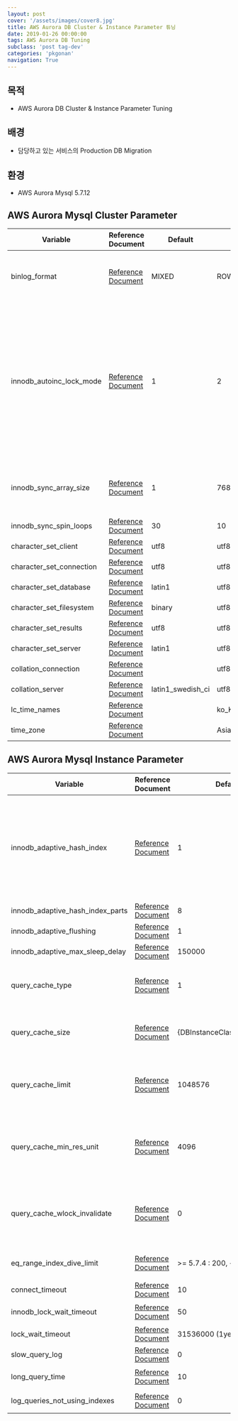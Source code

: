 ```yaml
---
layout: post
cover: '/assets/images/cover8.jpg'
title: AWS Aurora DB Cluster & Instance Parameter 튜닝
date: 2019-01-26 00:00:00
tags: AWS Aurora DB Tuning
subclass: 'post tag-dev'
categories: 'pkgonan' 
navigation: True
---
```


## 목적
* AWS Aurora DB Cluster & Instance Parameter Tuning


## 배경
* 담당하고 있는 서비스의 Production DB Migration


## 환경
* AWS Aurora Mysql 5.7.12


## AWS Aurora Mysql Cluster Parameter

| Variable | Reference Document | Default | Override | 비고 |
|---------|---------|---------|---------|---------|
| binlog_format | [Reference Document](https://dev.mysql.com/doc/refman/5.7/en/replication-options-binary-log.html#sysvar_binlog_format) | MIXED | ROW | innodb_autoinc_lock_mode 2 를 위해 ROW로 지정 필요 (Statement 는 위험성 존재), mysql 5.7.7 부터 ROW가 default |
| innodb_autoinc_lock_mode | [Reference Document](https://dev.mysql.com/doc/refman/5.7/en/innodb-auto-increment-handling.html) | 1 | 2 | Simple Insert는 성능 변화가 없다. 몇줄이 Insert 될지 미리 알 수 없는 Bulk Insert 문에서 성능이 개선된다. [what-is-innodb_autoinc_lock_mode-and-why-should-i-care](https://www.percona.com/blog/2017/07/26/what-is-innodb_autoinc_lock_mode-and-why-should-i-care/) PK Autoincrement시 1,2,3,4,5가 아닌 1,2,5,6,8 처럼 건너 뛰며 증가할 수 있어 PK 값의 증가 속도가 가속화된다. 따라서, PK의 Type을 int -> bigint에 대한 고려가 필요하다. binlog_format을 ROW로 지정해야 안전하다. [MySQL – InnoDB Auto Increment 성능 최적화](https://www.letmecompile.com/mysql-innodb-auto-increment-성능-최적화/) |
| innodb_sync_array_size | [Reference Document](https://dev.mysql.com/doc/refman/5.7/en/innodb-parameters.html#sysvar_innodb_sync_array_size) | 1 | 768 | Increasing the value is recommended for workloads that frequently produce a large number of waiting threads, typically greater than 768. |
| innodb_sync_spin_loops | [Reference Document](https://dev.mysql.com/doc/refman/5.7/en/innodb-parameters.html#sysvar_innodb_sync_spin_loops) | 30 | 10 | [MySQL CPU Saturation Analysis](http://small-dbtalk.blogspot.com/2016/06/) |
| character_set_client | [Reference Document](https://dev.mysql.com/doc/refman/5.7/en/server-system-variables.html#sysvar_character_set_client) | utf8 | utf8mb4 | |
| character_set_connection | [Reference Document](https://dev.mysql.com/doc/refman/5.7/en/server-system-variables.html#sysvar_character_set_connection) | utf8 | utf8mb4 | |
| character_set_database | [Reference Document](https://dev.mysql.com/doc/refman/5.7/en/server-system-variables.html#sysvar_character_set_database) | latin1 | utf8mb4 | |
| character_set_filesystem | [Reference Document](https://dev.mysql.com/doc/refman/5.7/en/server-system-variables.html#sysvar_character_set_filesystem) | binary | utf8mb4 | |
| character_set_results | [Reference Document](https://dev.mysql.com/doc/refman/5.7/en/server-system-variables.html#sysvar_character_set_results) | utf8 | utf8mb4 | |
| character_set_server | [Reference Document](https://dev.mysql.com/doc/refman/5.7/en/server-system-variables.html#sysvar_character_set_server) | latin1 | utf8mb4 | |
| collation_connection | [Reference Document](https://dev.mysql.com/doc/refman/5.7/en/server-system-variables.html#sysvar_collation_connection) | | utf8mb4_unicode_ci | |
| collation_server | [Reference Document](https://dev.mysql.com/doc/refman/5.7/en/server-system-variables.html#sysvar_collation_server) | latin1_swedish_ci | utf8mb4_unicode_ci | |
| lc_time_names | [Reference Document](https://dev.mysql.com/doc/refman/5.7/en/server-system-variables.html#sysvar_lc_time_names) | | ko_KR | |
| time_zone | [Reference Document](https://dev.mysql.com/doc/refman/5.7/en/server-system-variables.html#sysvar_time_zone) | | Asia/Seoul | |


## AWS Aurora Mysql Instance Parameter

| Variable | Reference Document | Default | Override | 비고 |
|---------|---------|---------|---------|---------|
| innodb_adaptive_hash_index | [Reference Document](https://dev.mysql.com/doc/refman/5.7/en/innodb-parameters.html#sysvar_innodb_adaptive_hash_index) | 1 |  | default 설정 유지, default ON, 자주 사용하는 PK 접근에 대해 O(logN) -> O(1)로 접근하여 성능 향상, Drop Table시 Hash 메모리 정리 작업으로 인해 쿼리 처리량이 떨어져 장애 발생 가능, 따라서 트래픽이 적은 시간에 Drop Table 수행 필요. [kakao-adaptive-hash-index](http://tech.kakao.com/2016/04/07/innodb-adaptive-hash-index/) [innodb-adaptive-hash](https://dev.mysql.com/doc/refman/5.7/en/innodb-adaptive-hash.html) [mysql-57-mutex](http://small-dbtalk.blogspot.com/2015/11/mysql-57-mutex.html) |
| innodb_adaptive_hash_index_parts | [Reference Document](https://dev.mysql.com/doc/refman/5.7/en/innodb-parameters.html#sysvar_innodb_adaptive_hash_index_parts) | 8 |  | default 설정 유지 |
| innodb_adaptive_flushing | [Reference Document](https://dev.mysql.com/doc/refman/5.7/en/innodb-parameters.html#sysvar_innodb_adaptive_flushing) | 1 |  | default 설정 유지 |
| innodb_adaptive_max_sleep_delay | [Reference Document](https://dev.mysql.com/doc/refman/5.7/en/innodb-parameters.html#sysvar_innodb_adaptive_max_sleep_delay) | 150000 |  | default 설정 유지 |
| query_cache_type | [Reference Document](https://dev.mysql.com/doc/refman/5.7/en/server-system-variables.html#sysvar_query_cache_type) | 1 | 0 | The query cache is deprecated as of MySQL 5.7.20, and is removed in MySQL 8.0. Deprecation includes [query_cache_type.](https://dev.mysql.com/doc/refman/5.7/en/server-system-variables.html#sysvar_query_cache_type) |
| query_cache_size | [Reference Document](https://dev.mysql.com/doc/refman/5.7/en/server-system-variables.html#sysvar_query_cache_size) | {DBInstanceClassMemory/24} | 0 | The query cache is deprecated as of MySQL 5.7.20, and is removed in MySQL 8.0. Deprecation includes [query_cache_size.](https://dev.mysql.com/doc/refman/5.7/en/server-system-variables.html#sysvar_query_cache_size) |
| query_cache_limit | [Reference Document](https://dev.mysql.com/doc/refman/5.7/en/server-system-variables.html#sysvar_query_cache_limit) | 1048576 |  | 변경 없음(=Aurora MySQL 5.7 default) The query cache is deprecated as of MySQL 5.7.20, and is removed in MySQL 8.0. Deprecation includes [query_cache_limit.](https://dev.mysql.com/doc/refman/5.7/en/server-system-variables.html#sysvar_query_cache_limit) |
| query_cache_min_res_unit | [Reference Document](https://dev.mysql.com/doc/refman/5.7/en/server-system-variables.html#sysvar_query_cache_min_res_unit) | 4096 |  | 변경 없음(=Aurora MySQL 5.7 default) The query cache is deprecated as of MySQL 5.7.20, and is removed in MySQL 8.0. Deprecation includes [query_cache_min_res_unit.](https://dev.mysql.com/doc/refman/5.7/en/server-system-variables.html#sysvar_query_cache_min_res_unit) |
| query_cache_wlock_invalidate | [Reference Document](	https://dev.mysql.com/doc/refman/5.7/en/server-system-variables.html#sysvar_query_cache_wlock_invalidate) | 0 |  | 변경 없음(=Aurora MySQL 5.7 default) The query cache is deprecated as of MySQL 5.7.20, and is removed in MySQL 8.0. Deprecation includes [query_cache_wlock_invalidate.](https://dev.mysql.com/doc/refman/5.7/en/server-system-variables.html#sysvar_query_cache_wlock_invalidate) |
| eq_range_index_dive_limit | [Reference Document](https://dev.mysql.com/doc/refman/5.7/en/server-system-variables.html#sysvar_eq_range_index_dive_limit) | >= 5.7.4 : 200, <= 5.7.3 : 10 | 200 | index statistics 대신 index dive를 더 활용하도록 200 설정 [index-range-scan](http://small-dbtalk.blogspot.com/2016/02/mysql56-inval1-valn-index-range-scan.html) |
| connect_timeout | [Reference Document](https://dev.mysql.com/doc/refman/5.7/en/server-system-variables.html#sysvar_connect_timeout) | 10 | 5 |  |
| innodb_lock_wait_timeout | [Reference Document](https://dev.mysql.com/doc/refman/5.7/en/innodb-parameters.html#sysvar_innodb_lock_wait_timeout) | 50 | 5 | Innodb Record Lock에만 적용되며 Table Lock에는 적용되지 않음 |
| lock_wait_timeout | [Reference Document](https://dev.mysql.com/doc/refman/5.7/en/server-system-variables.html#sysvar_lock_wait_timeout) | 31536000 (1year) | 3600 (1hour) |  |
| slow_query_log | [Reference Document](https://dev.mysql.com/doc/refman/5.7/en/server-system-variables.html#sysvar_slow_query_log) | 0 | 1 | Slow Query Logging 여부 |
| long_query_time | [Reference Document](https://dev.mysql.com/doc/refman/5.7/en/server-system-variables.html#sysvar_long_query_time) | 10 | 3 | 해당 초를 지난 쿼리에 대해 Slow Query Logging을 한다 |
| log_queries_not_using_indexes | [Reference Document](https://dev.mysql.com/doc/refman/5.7/en/server-system-variables.html#sysvar_log_queries_not_using_indexes) | 0 |  | 인덱스를 타지 않는 쿼리 로깅 여부 - 필요한 경우 1로 설정한다 |


